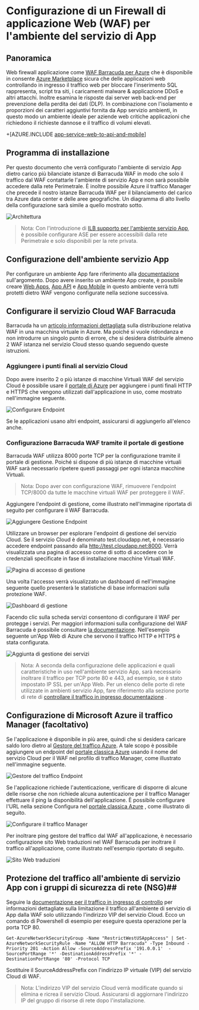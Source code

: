 <properties 
    pageTitle="Configurazione di un Firewall di applicazione Web (WAF) per l'ambiente del servizio di App" 
    description="Informazioni su come configurare un firewall di applicazione web che precede l'ambiente App." 
    services="app-service\web" 
    documentationCenter="" 
    authors="naziml" 
    manager="wpickett" 
    editor="jimbe"/>

<tags 
    ms.service="app-service" 
    ms.workload="web" 
    ms.tgt_pltfrm="na" 
    ms.devlang="na" 
    ms.topic="article" 
    ms.date="08/17/2016" 
    ms.author="naziml"/>    

# <a name="configuring-a-web-application-firewall-waf-for-app-service-environment"></a>Configurazione di un Firewall di applicazione Web (WAF) per l'ambiente del servizio di App

## <a name="overview"></a>Panoramica ##
Web firewall applicazione come [WAF Barracuda per Azure](https://www.barracuda.com/programs/azure) che è disponibile in consente [Azure Marketplace](https://azure.microsoft.com/marketplace/partners/barracudanetworks/waf-byol/) sicura che delle applicazioni web controllando in ingresso il traffico web per bloccare l'inserimento SQL rappresenta, script tra siti, i caricamenti malware & applicazione DDoS e altri attacchi. Inoltre esamina le risposte dai server web back-end per prevenzione della perdita dei dati (DLP). In combinazione con l'isolamento e proporzioni dei caratteri aggiuntivi fornita da App servizio ambienti, in questo modo un ambiente ideale per aziende web critiche applicazioni che richiedono il richieste dannose e il traffico di volumi elevati.

+[AZURE.INCLUDE [app-service-web-to-api-and-mobile](../../includes/app-service-web-to-api-and-mobile.md)] 

## <a name="setup"></a>Programma di installazione ##
Per questo documento che verrà configurato l'ambiente di servizio App dietro carico più bilanciate istanze di Barracuda WAF in modo che solo il traffico dal WAF contattarle l'ambiente di servizio App e non sarà possibile accedere dalla rete Perimetrale. È inoltre possibile Azure il traffico Manager che precede il nostro istanze Barracuda WAF per il bilanciamento del carico tra Azure data center e delle aree geografiche. Un diagramma di alto livello della configurazione sarà simile a quello mostrato sotto.

![Architettura][Architecture] 

> Nota: Con l'introduzione di [ILB supporto per l'ambiente servizio App](app-service-environment-with-internal-load-balancer.md), è possibile configurare ASE per essere accessibili dalla rete Perimetrale e solo disponibili per la rete privata. 

## <a name="configuring-your-app-service-environment"></a>Configurazione dell'ambiente servizio App ##
Per configurare un ambiente App fare riferimento alla [documentazione](app-service-web-how-to-create-an-app-service-environment.md) sull'argomento. Dopo avere inserito un ambiente App create, è possibile creare [Web Apps](app-service-web-overview.md), [App API](../app-service-api/app-service-api-apps-why-best-platform.md) e [App Mobile](../app-service-mobile/app-service-mobile-value-prop.md) in questo ambiente verrà tutti protetti dietro WAF vengono configurate nella sezione successiva.

## <a name="configuring-your-barracuda-waf-cloud-service"></a>Configurare il servizio Cloud WAF Barracuda ##
Barracuda ha un [articolo informazioni dettagliata](https://campus.barracuda.com/product/webapplicationfirewall/article/WAF/DeployWAFInAzure) sulla distribuzione relativa WAF in una macchina virtuale in Azure. Ma poiché si vuole ridondanza e non introdurre un singolo punto di errore, che si desidera distribuirle almeno 2 WAF istanza nel servizio Cloud stesso quando seguendo queste istruzioni.

### <a name="adding-endpoints-to-cloud-service"></a>Aggiungere i punti finali al servizio Cloud ###
Dopo avere inserito 2 o più istanze di macchine Virtuali WAF del servizio Cloud è possibile usare il [portale di Azure](https://portal.azure.com/) per aggiungere i punti finali HTTP e HTTPS che vengono utilizzati dall'applicazione in uso, come mostrato nell'immagine seguente.

![Configurare Endpoint][ConfigureEndpoint]

Se le applicazioni usano altri endpoint, assicurarsi di aggiungerlo all'elenco anche. 

### <a name="configuring-barracuda-waf-through-its-management-portal"></a>Configurazione Barracuda WAF tramite il portale di gestione ###
Barracuda WAF utilizza 8000 porte TCP per la configurazione tramite il portale di gestione. Poiché si dispone di più istanze di macchine virtuali WAF sarà necessario ripetere questi passaggi per ogni istanza macchine Virtuali. 


> Nota: Dopo aver con configurazione WAF, rimuovere l'endpoint TCP/8000 da tutte le macchine virtuali WAF per proteggere il WAF.

Aggiungere l'endpoint di gestione, come illustrato nell'immagine riportata di seguito per configurare il WAF Barracuda.

![Aggiungere Gestione Endpoint][AddManagementEndpoint]
 
Utilizzare un browser per esplorare l'endpoint di gestione del servizio Cloud. Se il servizio Cloud è denominato test.cloudapp.net, è necessario accedere endpoint passando alla http://test.cloudapp.net:8000. Verrà visualizzata una pagina di accesso come di sotto di accedere con le credenziali specificate in fase di installazione macchine Virtuali WAF.

![Pagina di accesso di gestione][ManagementLoginPage]

Una volta l'accesso verrà visualizzato un dashboard di nell'immagine seguente quello presenterà le statistiche di base informazioni sulla protezione WAF.

![Dashboard di gestione][ManagementDashboard]

Facendo clic sulla scheda servizi consentono di configurare il WAF per protegge i servizi. Per maggiori informazioni sulla configurazione del WAF Barracuda è possibile consultare [la documentazione](https://techlib.barracuda.com/waf/getstarted1). Nell'esempio seguente un'App Web di Azure che servono il traffico HTTP e HTTPS è stata configurata.

![Aggiunta di gestione dei servizi][ManagementAddServices]

> Nota: A seconda della configurazione delle applicazioni e quali caratteristiche in uso nell'ambiente servizio App, sarà necessario inoltrare il traffico per TCP porte 80 e 443, ad esempio, se è stato impostato IP SSL per un'App Web. Per un elenco delle porte di rete utilizzate in ambienti servizio App, fare riferimento alla sezione porte di rete di [controllare il traffico in ingresso documentazione](app-service-app-service-environment-control-inbound-traffic.md) .

## <a name="configuring-microsoft-azure-traffic-manager-optional"></a>Configurazione di Microsoft Azure il traffico Manager (facoltativo) ##
Se l'applicazione è disponibile in più aree, quindi che si desidera caricare saldo loro dietro al [Gestore del traffico Azure](../traffic-manager/traffic-manager-overview.md). A tale scopo è possibile aggiungere un endpoint del [portale classica Azure](https://manage.azure.com) usando il nome del servizio Cloud per il WAF nel profilo di traffico Manager, come illustrato nell'immagine seguente. 

![Gestore del traffico Endpoint][TrafficManagerEndpoint]

Se l'applicazione richiede l'autenticazione, verificare di disporre di alcune delle risorse che non richiede alcuna autenticazione per il traffico Manager effettuare il ping la disponibilità dell'applicazione. È possibile configurare l'URL nella sezione Configura nel [portale classica Azure](https://manage.azure.com) , come illustrato di seguito.

![Configurare il traffico Manager][ConfigureTrafficManager]

Per inoltrare ping gestore del traffico dal WAF all'applicazione, è necessario configurazione sito Web traduzioni nel WAF Barracuda per inoltrare il traffico all'applicazione, come illustrato nell'esempio riportato di seguito.

![Sito Web traduzioni][WebsiteTranslations]

## <a name="securing-traffic-to-app-service-environment-using-network-security-groups-nsg"></a>Protezione del traffico all'ambiente di servizio App con i gruppi di sicurezza di rete (NSG)##
Seguire la [documentazione per il traffico in ingresso di controllo](app-service-app-service-environment-control-inbound-traffic.md) per informazioni dettagliate sulla limitazione il traffico all'ambiente di servizio di App dalla WAF solo utilizzando l'indirizzo VIP del servizio Cloud. Ecco un comando di Powershell di esempio per eseguire questa operazione per la porta TCP 80.


    Get-AzureNetworkSecurityGroup -Name "RestrictWestUSAppAccess" | Set-AzureNetworkSecurityRule -Name "ALLOW HTTP Barracuda" -Type Inbound -Priority 201 -Action Allow -SourceAddressPrefix '191.0.0.1'  -SourcePortRange '*' -DestinationAddressPrefix '*' -DestinationPortRange '80' -Protocol TCP

Sostituire il SourceAddressPrefix con l'indirizzo IP virtuale (VIP) del servizio Cloud di WAF.

> Nota: L'indirizzo VIP del servizio Cloud verrà modificate quando si elimina e ricrea il servizio Cloud. Assicurarsi di aggiornare l'indirizzo IP del gruppo di risorse di rete dopo l'installazione. 
 
<!-- IMAGES -->
[Architecture]: ./media/app-service-app-service-environment-web-application-firewall/Architecture.png
[ConfigureEndpoint]: ./media/app-service-app-service-environment-web-application-firewall/ConfigureEndpoint.png
[AddManagementEndpoint]: ./media/app-service-app-service-environment-web-application-firewall/AddManagementEndpoint.png
[ManagementAddServices]: ./media/app-service-app-service-environment-web-application-firewall/ManagementAddServices.png
[ManagementDashboard]: ./media/app-service-app-service-environment-web-application-firewall/ManagementDashboard.png
[ManagementLoginPage]: ./media/app-service-app-service-environment-web-application-firewall/ManagementLoginPage.png
[TrafficManagerEndpoint]: ./media/app-service-app-service-environment-web-application-firewall/TrafficManagerEndpoint.png
[ConfigureTrafficManager]: ./media/app-service-app-service-environment-web-application-firewall/ConfigureTrafficManager.png
[WebsiteTranslations]: ./media/app-service-app-service-environment-web-application-firewall/WebsiteTranslations.png
